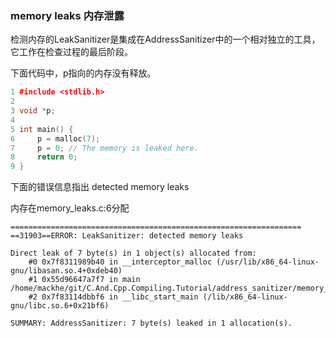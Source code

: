 ### memory leaks 内存泄露

检测内存的LeakSanitizer是集成在AddressSanitizer中的一个相对独立的工具，它工作在检查过程的最后阶段。

下面代码中，p指向的内存没有释放。

```cpp
1 #include <stdlib.h>
2
3 void *p;
4
5 int main() {
6     p = malloc(7);
7     p = 0; // The memory is leaked here.
8     return 0;
9 }
```

下面的错误信息指出 detected memory leaks

内存在memory_leaks.c:6分配

```
=================================================================
==31903==ERROR: LeakSanitizer: detected memory leaks

Direct leak of 7 byte(s) in 1 object(s) allocated from:
    #0 0x7f8311989b40 in __interceptor_malloc (/usr/lib/x86_64-linux-gnu/libasan.so.4+0xdeb40)
    #1 0x55d96647a7f7 in main /home/mackhe/git/C.And.Cpp.Compiling.Tutorial/address_sanitizer/memory_leaks/c/memory_leaks.c:6
    #2 0x7f83114dbbf6 in __libc_start_main (/lib/x86_64-linux-gnu/libc.so.6+0x21bf6)

SUMMARY: AddressSanitizer: 7 byte(s) leaked in 1 allocation(s).
```


